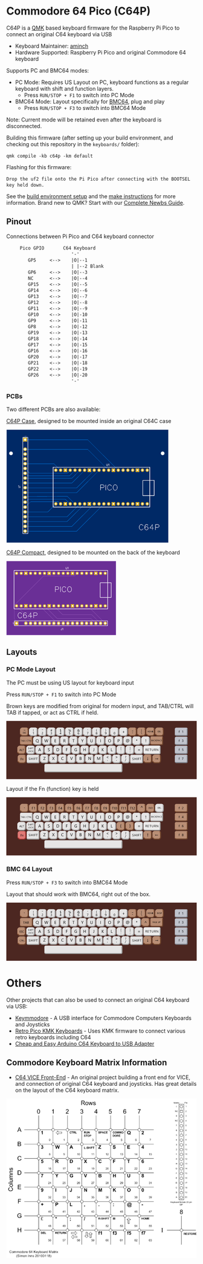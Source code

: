 # Commodore 64 Pico (C64P)

C64P is a [QMK](https://qmk.fm/) based keyboard firmware for the Raspberry Pi Pico to connect an original C64 keyboard via USB

* Keyboard Maintainer: [aminch](https://github.com/aminch)
* Hardware Supported: Raspberry Pi Pico and original Commodore 64 keyboard

Supports PC and BMC64 modes:

* PC Mode: Requires US Layout on PC, keyboard functions as a regular keyboard with shift and function layers.
    * Press `RUN/STOP + F1` to switch into PC Mode
* BMC64 Mode: Layout specifically for [BMC64](https://accentual.com/bmc64/), plug and play
    * Press `RUN/STOP + F3` to switch into BMC64 Mode

Note: Current mode will be retained even after the keyboard is disconnected.

Building this firmware (after setting up your build environment, and checking out this repository in the `keyboards/` folder):

    qmk compile -kb c64p -km default

Flashing for this firmware:

    Drop the uf2 file onto the Pi Pico after connecting with the BOOTSEL key held down.

See the [build environment setup](https://docs.qmk.fm/#/getting_started_build_tools) and the [make instructions](https://docs.qmk.fm/#/getting_started_make_guide) for more information. Brand new to QMK? Start with our [Complete Newbs Guide](https://docs.qmk.fm/#/newbs).

## Pinout

Connections between Pi Pico and C64 keyboard connector

```
     Pico GPIO       C64 Keyboard 
                        '-'
        GP5     <-->    |O|--1 
                        | |--2 Blank 
        GP6     <-->    |O|--3 
        NC      <-->    |O|--4 
        GP15    <-->    |O|--5 
        GP14    <-->    |O|--6 
        GP13    <-->    |O|--7
        GP12    <-->    |O|--8
        GP11    <-->    |O|--9
        GP10    <-->    |O|-10
        GP9     <-->    |O|-11
        GP8     <-->    |O|-12
        GP19    <-->    |O|-13
        GP18    <-->    |O|-14
        GP17    <-->    |O|-15
        GP16    <-->    |O|-16
        GP20    <-->    |O|-17
        GP21    <-->    |O|-18
        GP22    <-->    |O|-19
        GP26    <-->    |O|-20
                        '-'
```

### PCBs

Two different PCBs are also available:

[C64P Case](pcb/Gerber_PCB_C64%20Keyboard_2023-03-25.zip), designed to be mounted inside an original C64C case

![C64P Case](pcb/c64p-case-pcb.png)

[C64P Compact](pcb/Gerber_PCB_C64%20Keyboard_Compact_2023-03-25.zip), designed to be mounted on the back of the keyboard

![C64P Compact](pcb/c64p-compact-pcb.png)

## Layouts

### PC Mode Layout

The PC must be using US layout for keyboard input

Press `RUN/STOP + F1` to switch into PC Mode

Brown keys are modified from original for modern input, and TAB/CTRL will TAB if tapped, or act as CTRL if held.

![PC Base layout](layouts/keyboard-pc-base.png)

Layout if the Fn (function) key is held

![PC Function layout](layouts/keyboard-pc-fn.png)

### BMC 64 Layout

Press `RUN/STOP + F3` to switch into BMC64 Mode

Layout that should work with BMC64, right out of the box.

![BMC Layout layout](layouts/keyboard-bmc.png)

# Others

Other projects that can also be used to connect an original C64 keyboard via USB:

* [Keymmodore](https://www.keymmodore.com/) - A USB interface for Commodore Computers Keyboards and Joysticks
* [Retro Pico KMK Keyboards](https://github.com/midicdj1000/RETRO-PICO-KMK-Keyboards) - Uses KMK firmware to connect various retro keyboards including C64
* [Cheap and Easy Arduino C64 Keyboard to USB Adapter](https://retrogamecoders.com/arduino-c64-usb-keyboard/)

## Commodore Keyboard Matrix Information

* [C64 VICE Front-End](https://www.waitingforfriday.com/?p=470) - An original project building a front end for VICE, and connection of original C64 keyboard and joysticks. Has great details on the layout of the C64 keyboard matrix.

![C64 keyboard matrix](layouts/C64_Keyboard_Schematics_PNG.png)